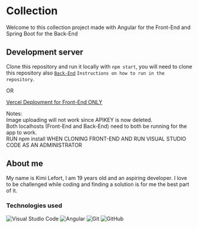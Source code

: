 # Collection

Welcome to this collection project made with Angular for the Front-End and Spring Boot for the Back-End

## Development server

Clone this repository and run it locally with `npm start`, you will need to clone this repository also [`Back-End`](https://github.com/Mardixx/CardSpring) `Instructions on how to run in the repository`.

OR

[Vercel Deployment for Front-End ONLY](https://collection-5rh778cxu-kimis-projects.vercel.app)

Notes: \
Image uploading will not work since APIKEY is now deleted. \
Both localhosts (Front-End and Back-End) need to both be running for the app to work. \
RUN npm install WHEN CLONING FRONT-END AND RUN VISUAL STUDIO CODE AS AN ADMINISTRATOR

## About me

My name is Kimi Lefort, I am 19 years old and an aspiring developer. I love to be challenged while coding and finding a solution is for me the best part of it.


### Technologies used
![Visual Studio Code](https://img.shields.io/badge/Visual%20Studio%20Code-0078d7.svg?style=for-the-badge&logo=visual-studio-code&logoColor=white)
![Angular](https://img.shields.io/badge/angular-%23DD0031.svg?style=for-the-badge&logo=angular&logoColor=white)
![Git](https://img.shields.io/badge/git-%23F05033.svg?style=for-the-badge&logo=git&logoColor=white)
![GitHub](https://img.shields.io/badge/github-%23121011.svg?style=for-the-badge&logo=github&logoColor=white)